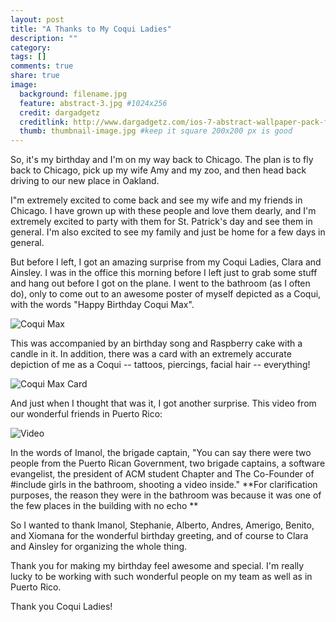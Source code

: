 ```yaml
---
layout: post
title: "A Thanks to My Coqui Ladies"
description: ""
category:
tags: []
comments: true
share: true
image:
  background: filename.jpg
  feature: abstract-3.jpg #1024x256
  credit: dargadgetz
  creditlink: http://www.dargadgetz.com/ios-7-abstract-wallpaper-pack-for-iphone-5-and-ipod-touch-retina/
  thumb: thumbnail-image.jpg #keep it square 200x200 px is good
---
```


So, it's my birthday and I'm on my way back to Chicago.  The plan is to fly back to Chicago, pick up my wife Amy and my zoo, and then head back driving to our new place in Oakland.

I"m extremely excited to come back and see my wife and my friends in Chicago.  I have grown up with these people and love them dearly, and I'm extremely excited to party with them for St. Patrick's day and see them in general.  I'm also excited to see my family and just be home for a few days in general.

But before I left, I got an amazing surprise from my Coqui Ladies, Clara and Ainsley.  I was in the office this morning before I left just to grab some stuff and hang out before I got on the plane.  I went to the bathroom (as I often do), only to come out to an awesome poster of myself depicted as a Coqui, with the words "Happy Birthday Coqui Max".

![Coqui Max]()

This was accompanied by an birthday song and Raspberry cake with a candle in it.  In addition, there was a card with an extremely accurate depiction of me as a Coqui -- tattoos, piercings, facial hair -- everything!

![Coqui Max Card]()

And just when I thought that was it, I got another surprise.  This video from our wonderful friends in Puerto Rico:

![Video]()

In the words of Imanol, the brigade captain, "You can say there were two people from the Puerto Rican Government, two brigade captains, a software evangelist, the president of ACM student Chapter and The Co-Founder of #include girls in the bathroom, shooting a video inside."
**For clarification purposes, the reason they were in the bathroom was because it was one of the few places in the building with no echo **

So I wanted to thank Imanol, Stephanie, Alberto, Andres, Amerigo, Benito, and Xiomana for the wonderful birthday greeting, and of course to Clara and Ainsley for organizing the whole thing.

Thank you for making my birthday feel awesome and special. I'm really lucky to be working with such wonderful people on my team as well as in Puerto Rico.

Thank you Coqui Ladies!



